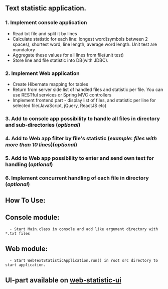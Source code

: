 ## Text statistic application.

### 1. Implement console application
  -  Read txt file and split it by lines
  -  Calculate statistic for each line: longest word(symbols between 2 spaces), shortest word, line length, average word length. Unit test are mandatory
  -  Aggregate these values for all lines from file(unit test)
  -  Store line and file statistic into DB(with JDBC).  
  
  
### 2. Implement Web application
  - Create Hibernate mapping  for tables
  - Return from server side list of handled files and statistic per file. You can use RESTful services or Spring MVC controllers
  - Implement frontend part - display list of files, and statistic per line for selected file(JavaScript, jQuery, ReactJS etc)

### 3. Add to console app possibility to handle all files in directory and sub-directories (_optional_)

### 4. Add to Web app filter by file's statistic (_example_: *files with more than 10 lines*)(_optional_)

### 5. Add to Web app possibility to enter and send own text for handling (_optional_)

### 6. Implement concurrent handling of each file in directory (_optional_)

## How To Use:
   ##   Console module:
	  - Start Main.class in console and add like argument directory with *.txt files
   ##   Web module:
	  - Start WebTextStatisticApplication.run() in root src directory to start application.

## UI-part available on [web-statistic-ui](https://github.com/AndriiFedosov/web-text-statistic-ui)